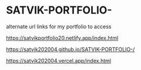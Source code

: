 # SATVIK-PORTFOLIO-
alternate url links for my portfolio to access



https://satvikportfolio20.netlify.app/index.html



https://satvik202004.github.io/SATVIK-PORTFOLIO-/





https://satvik202004.vercel.app/index.html
